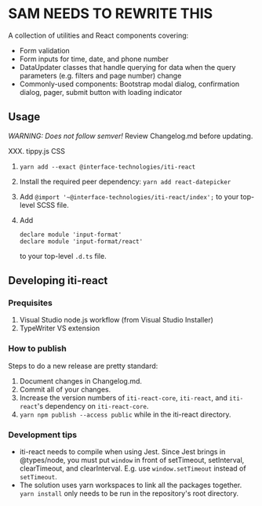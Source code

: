 ﻿# SAM NEEDS TO REWRITE THIS

A collection of utilities and React components covering:

-   Form validation
-   Form inputs for time, date, and phone number
-   DataUpdater classes that handle querying for data when the query parameters (e.g. filters and page number) change
-   Commonly-used components: Bootstrap modal dialog, confirmation dialog, pager, submit button with loading indicator

## Usage

_WARNING: Does not follow semver!_ Review Changelog.md before updating.

XXX. tippy.js CSS
1.  `yarn add --exact @interface-technologies/iti-react`
2.  Install the required peer dependency: `yarn add react-datepicker`
3.  Add `@import '~@interface-technologies/iti-react/index';` to your top-level SCSS file.
4.  Add

        declare module 'input-format'
        declare module 'input-format/react'

    to your top-level `.d.ts` file.

## Developing iti-react

### Prequisites

1.  Visual Studio node.js workflow (from Visual Studio Installer)
2.  TypeWriter VS extension

### How to publish

Steps to do a new release are pretty standard:

1.  Document changes in Changelog.md.
2.  Commit all of your changes.
3. Increase the version numbers of `iti-react-core`, `iti-react`, and `iti-react`'s dependency on `iti-react-core`.
3.  `yarn npm publish --access public` while in the iti-react directory.

### Development tips

-   iti-react needs to compile when using Jest. Since Jest brings in @types/node, you must put `window` in front of setTimeout, setInterval, clearTimeout, and clearInterval. E.g. use `window.setTimeout` instead of `setTimeout`.
-   The solution uses yarn workspaces to link all the packages together. `yarn install` only needs to be run in the repository's root directory.
